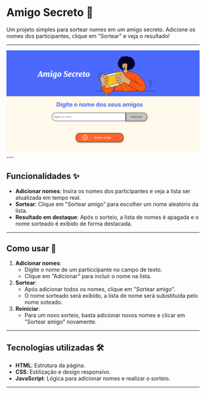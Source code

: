 # Amigo Secreto 🎁

Um projeto simples para sortear nomes em um amigo secreto. Adicione os nomes dos participantes, clique em "Sortear" e veja o resultado!

---
<img src="assets/Captura-de-tela.png" alt="Imagem representativa de amigo secreto">
---

## Funcionalidades ✨

- **Adicionar nomes**: Insira os nomes dos participantes e veja a lista ser atualizada em tempo real.
- **Sortear**: Clique em "Sortear amigo" para escolher um nome aleatório da lista.
- **Resultado em destaque**: Após o sorteio, a lista de nomes é apagada e o nome sorteado é exibido de forma destacada.

---

## Como usar 🚀

1. **Adicionar nomes**:
   - Digite o nome de um particcipante no campo de texto.
   - Clique em "Adicionar" para incluir o nome na lista.
2. **Sortear**:
   - Após adicionar todos os nomes, clique em "Sortear amigo".
   - O nome sorteado será exibido, a lista de nome será subistituida pelo nome soteado.
3. **Reiniciar**:
   - Para um novo sorteio, basta adicionar novos nomes e clicar em "Sortear amigo" novamente.

---

## Tecnologias utilizadas 🛠️

- **HTML**: Estrutura da página.
- **CSS**: Estilização e design responsivo.
- **JavaScript**: Lógica para adicionar nomes e realizar o sorteio.

---
